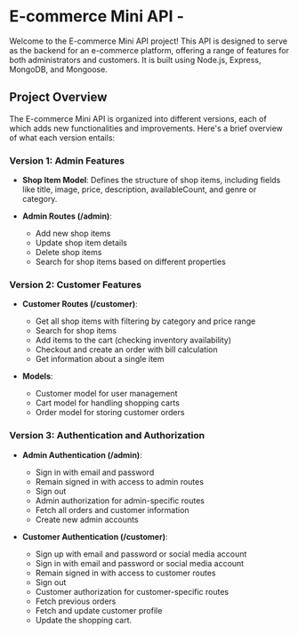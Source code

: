 # E-commerce Mini API -

Welcome to the E-commerce Mini API project! This API is designed to serve as the backend for an e-commerce platform, offering a range of features for both administrators and customers. It is built using Node.js, Express, MongoDB, and Mongoose.

## Project Overview

The E-commerce Mini API is organized into different versions, each of which adds new functionalities and improvements. Here's a brief overview of what each version entails:

### Version 1: Admin Features

- **Shop Item Model**: Defines the structure of shop items, including fields like title, image, price, description, availableCount, and genre or category.

- **Admin Routes (/admin)**:
  - Add new shop items
  - Update shop item details
  - Delete shop items
  - Search for shop items based on different properties

### Version 2: Customer Features

- **Customer Routes (/customer)**:
  - Get all shop items with filtering by category and price range
  - Search for shop items
  - Add items to the cart (checking inventory availability)
  - Checkout and create an order with bill calculation
  - Get information about a single item

- **Models**:
  - Customer model for user management
  - Cart model for handling shopping carts
  - Order model for storing customer orders

### Version 3: Authentication and Authorization

- **Admin Authentication (/admin)**:
  - Sign in with email and password
  - Remain signed in with access to admin routes
  - Sign out
  - Admin authorization for admin-specific routes
  - Fetch all orders and customer information
  - Create new admin accounts

- **Customer Authentication (/customer)**:
  - Sign up with email and password or social media account
  - Sign in with email and password or social media account
  - Remain signed in with access to customer routes
  - Sign out
  - Customer authorization for customer-specific routes
  - Fetch previous orders
  - Fetch and update customer profile
  - Update the shopping cart.
